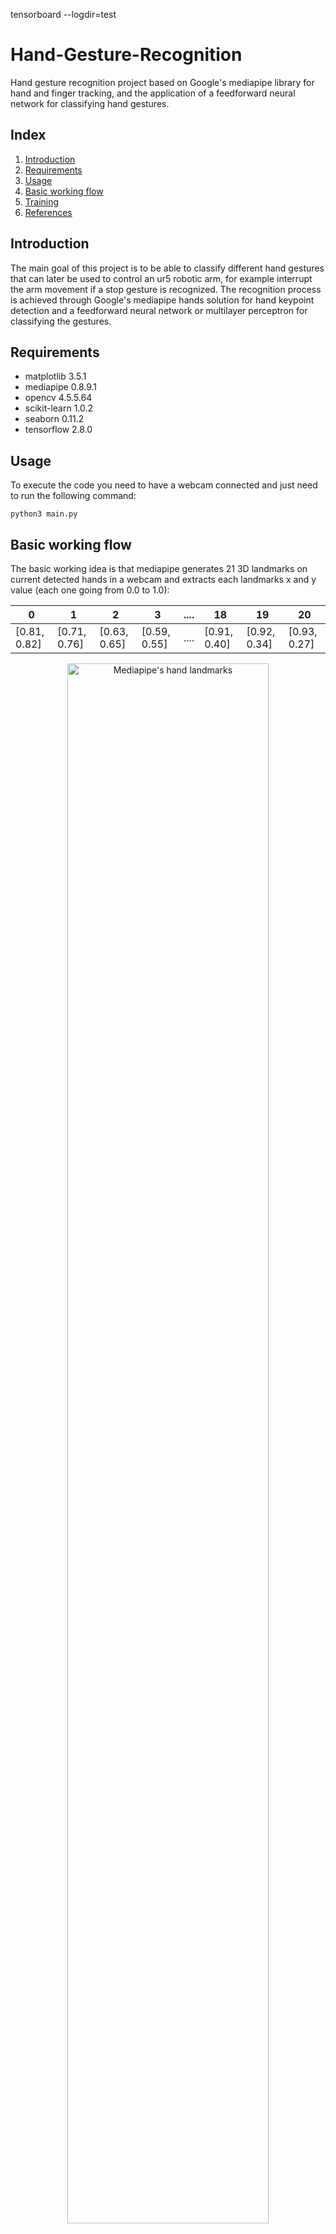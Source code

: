 tensorboard --logdir=test
# Hand-Gesture-Recognition
Hand gesture recognition project based on Google's mediapipe library for hand and finger tracking, and the application of a feedforward neural network for classifying hand gestures.

## Index
1. [Introduction](#Introduction)
2. [Requirements](#Requirements)
3. [Usage](#Usage)
4. [Basic working flow](#basic-working-flow)
5. [Training](#Training)
6. [References](#References)

## Introduction
The main goal of this project is to be able to classify different hand gestures that can later be used to control an ur5 robotic arm, for example interrupt the arm movement if a stop gesture is recognized. 
The recognition process is achieved through Google's mediapipe hands solution for hand keypoint detection and a feedforward neural network or multilayer perceptron for classifying the gestures.

## Requirements
* matplotlib 3.5.1
* mediapipe  0.8.9.1
* opencv 4.5.5.64
* scikit-learn 1.0.2
* seaborn 0.11.2
* tensorflow 2.8.0

## Usage
To execute the code you need to have a webcam connected and just need to run the following command:
```
python3 main.py
```

## Basic working flow
The basic working idea is that mediapipe generates 21 3D landmarks on current detected hands in a webcam and extracts each landmarks x and y value (each one going from 0.0 to 1.0):

| 0 | 1 | 2 | 3 | .... | 18 | 19 | 20 |
| - | - | - | - | ---- | -- | -- | -- |
| [0.81, 0.82] | [0.71, 0.76] | [0.63, 0.65] | [0.59, 0.55] | .... | [0.91, 0.40] | [0.92, 0.34] | [0.93, 0.27] |

<p align="center">
  <img src="https://google.github.io/mediapipe/images/mobile/hand_landmarks.png" title="Mediapipe's hand landmarks" style="width:80%;">
</p>

The x and y values are then multiplied, respectively, by the frame width and frame height in order to get pixel coordinates for each keypoint.

| 0 | 1 | 2 | 3 | .... | 18 | 19 | 20 |
| - | - | - | - | ---- | -- | -- | -- |
| [521.86, 394.18] | [454.98, 366.42] | [406.18, 312.48] | [376.36, 262.41] | .... | [581.03, 193.41] | [588.94, 161.57] | [593.04, 129.48] |

After that the landmarks are transformed to relative position with respect to the wrist keypoint (keypoint 0), so that the hand landmarks are not relative to the current position of the hand in the captured frame.

| 0 | 1 | 2 | 3 | .... | 18 | 19 | 20 |
| - | - | - | - | ---- | -- | -- | -- |
| [0.0, 0.0] | [-66.87, -27.76] | [-115.68, 81.69] | [-145.50, -131.76] | .... | [59.17, 200.77] | [67.08, -232.61] | [71.18, 264.70] |

Then convert the list into a one-dimensional list.

| One dimensional list |
| ------------------------------- |
| 0.0, 0.0, -66.87, -27.76, -115.68, 81.69, -145.50, -131.76, .... , 59.17, 200.77, 67.08, -232.61, 71.18, 264.70 |

Get max & min values of landmarks list in order to apply min-max normalization method.

| Normalzied one dimensional list |
| ------------------------------- |
| 0.0, 0.0, -0.20, -0.08, -0.35, 0.25, -0.44, -0.39, ...., 0.18, -0.61, 0.20, -0.70, 0.21, -0.80 |

At this point, based on the weights gained during the training phase, it prints the current detected class.

## Training

## References
* [MediaPipe](https://github.com/google/mediapipe)
* [MediaPipe Hand gesture recognition (by Kazuhito00)](https://github.com/Kazuhito00/hand-gesture-recognition-using-mediapipe)
* [Sign language recognition](https://upcommons.upc.edu/bitstream/handle/2117/343984/ASL%20recognition%20in%20real%20time%20with%20RNN%20-%20Antonio%20Dom%C3%A8nech.pdf?sequence=1&isAllowed=y)
